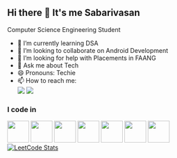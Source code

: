 ## Hi there 👋 It's me Sabarivasan
Computer Science Engineering Student
- 🌱 I’m currently learning DSA
- 👯 I’m looking to collaborate on Android Development
- 🤔 I’m looking for help with Placements in FAANG
- 💬 Ask me about Tech
- 😄 Pronouns: Techie
- 📫 How to reach me:
  </br>[<img src="https://img.shields.io/badge/Instagram-E4405F?style=for-the-badge&logo=instagram&logoColor=white"/>]() [<img src="https://img.shields.io/badge/LinkedIn-0077B5?style=for-the-badge&logo=linkedin&logoColor=white"/>](https://www.linkedin.com/in/sabari-vasan-1980b4264?)
### I code in
<img height="50" width="50" src ="https://cdn-icons-png.flaticon.com/128/226/226777.png"/>  <img height="50" width="50" src ="https://tse3.mm.bing.net/th/id/OIP.bkbn2-K7c9rMBV5dvYXDrQHaIh?pid=Api&P=0&h=180"/>  <img height="50" width="50" src ="https://cdn-icons-png.flaticon.com/128/6132/6132222.png"/>  <img height="50" width="50" src ="https://cdn-icons-png.flaticon.com/128/5968/5968350.png"/> <img height="50" width="50" src ="https://tse4.mm.bing.net/th/id/OIP.OeWfjVTAiXEUJ40Ws75kbgHaHa?pid=Api&P=0&h=180"/> <img height="50" width="50" src ="https://cdn-icons-png.flaticon.com/128/919/919836.png"/>  <img height="50" width="50" src ="https://tse3.mm.bing.net/th/id/OIP._ulf-s3DZeuJWidHmQX99gHaHa?pid=Api&P=0&h=180"/>  
[![LeetCode Stats](https://leetcard.jacoblin.cool/sabarivasan1912?theme=dark&font=Fira%20Code)](https://leetcode.com/u/sabarivasan1912/)

